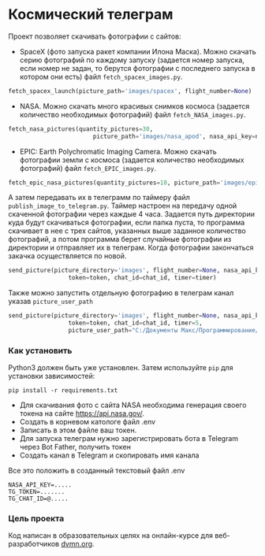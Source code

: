 # Космический телеграм

Проект позволяет скачивать фотографии с сайтов:

- SpaceX (фото запуска ракет компании Илона Маска). Можно скачать серию фотографий по каждому запуску (задается номер запуска, 
если номер не задан, то берутся фотографии с последнего запуска в котором они есть)
файл `fetch_spacex_images.py`.
```py
fetch_spacex_launch(picture_path='images/spacex', flight_number=None)
```
- NASA. Можно скачать много красивых снимков космоса (задается количество необходимых фотографий)
файл `fetch_NASA_images.py`.
```py
fetch_nasa_pictures(quantity_pictures=30,
                        picture_path='images/nasa_apod', nasa_api_key=nasa_api_key)
```
- EPIC: Earth Polychromatic Imaging Camera. Можно скачать фотографии земли с космоса (задается количество необходимых фотографий)
файл `fetch_EPIC_images.py`.
```py
fetch_epic_nasa_pictures(quantity_pictures=10, picture_path='images/epic_nasa', nasa_api_key=nasa_api_key)
```

А затем передавать их в телеграмм по таймеру файл `publish_image_to_telegram.py`. 
Таймер настроен на передачу одной скаченной фотографии через каждые 4 часа.
Задается путь директории куда будут скачиваться фотографии, если папка пуста, то программа скачивает в нее с трех сайтов, 
указанных выше заданное количество фотографий, а потом программа берет случайные фотографии из директории и отправляет их в телеграм.
Когда фотографии закончаться закачка осуществляется по новой.
```py
send_picture(picture_directory='images', flight_number=None, nasa_api_key=nasa_api_key,
                 token=token, chat_id=chat_id, timer=timer)
```
Также можно запустить отдельную фотографию в телеграм канал указав `picture_user_path`

```py
send_picture(picture_directory='images', flight_number=None, nasa_api_key=nasa_api_key,
                 token=token, chat_id=chat_id, timer=5,
                 picture_user_path="C:/Документы Макс/Программирование/Devman/Уроки/5 неделя/герберы.jpg")
```

### Как установить

Python3 должен быть уже установлен. 
Затем используйте `pip` для установки зависимостей:
```
pip install -r requirements.txt
```
- Для скачивания фото с сайта NASA необходима генерация своего токена на сайте https://api.nasa.gov/.
- Создать в корневом катологе файл .env
- Записать в этом файле ваш токен.
- Для запуска телеграм нужно зарегистрировать бота в Telegram через Bot Father, получить токен
- Создать канал в Telegram и скопировать имя канала 

Все это положить в созданный текстовый файл .env

``` 
NASA_API_KEY=.....
TG_TOKEN=.......
TG_CHAT_ID=@.....
```

### Цель проекта

Код написан в образовательных целях на онлайн-курсе для веб-разработчиков [dvmn.org](https://dvmn.org/).
